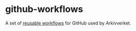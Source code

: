 # github-workflows

A set of [reusable workflows](https://docs.github.com/en/actions/using-workflows/reusing-workflows) for GitHub used by Arkivverket.
